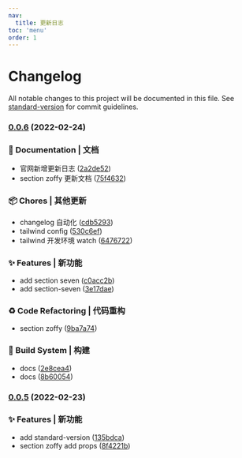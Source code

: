```yaml
---
nav:
  title: 更新日志
toc: 'menu'
order: 1
---
```


# Changelog

All notable changes to this project will be documented in this file. See [standard-version](https://github.com/conventional-changelog/standard-version) for commit guidelines.

### [0.0.6](https://github.com/meetqy/ocrazy/compare/v0.0.5...v0.0.6) (2022-02-24)

### 📝 Documentation | 文档

- 官网新增更新日志 ([2a2de52](https://github.com/meetqy/ocrazy/commit/2a2de522870cdc393099b563e531642f2c3b80cc))
- section zoffy 更新文档 ([75f4632](https://github.com/meetqy/ocrazy/commit/75f4632681240fcf886e6d9c43ca91530576879d))

### 📦 Chores | 其他更新

- changelog 自动化 ([cdb5293](https://github.com/meetqy/ocrazy/commit/cdb52938e0d7830696fae1b49dc4748c2829ce64))
- tailwind config ([530c6ef](https://github.com/meetqy/ocrazy/commit/530c6ef52dcbaa4eadc7dbf7c023ddc563cddc3c))
- tailwind 开发环境 watch ([6476722](https://github.com/meetqy/ocrazy/commit/6476722daa1c8459bc2308c8f620ab2736fbea5f))

### ✨ Features | 新功能

- add section seven ([c0acc2b](https://github.com/meetqy/ocrazy/commit/c0acc2bbef9e3949a315d8636d5654ad6baa6388))
- add section-seven ([3e17dae](https://github.com/meetqy/ocrazy/commit/3e17dae5c47af12f53699dd50f0571339ef54097))

### ♻ Code Refactoring | 代码重构

- section zoffy ([9ba7a74](https://github.com/meetqy/ocrazy/commit/9ba7a7401993e1a259c86440c69d43f3cf98d8c8))

### 👷‍ Build System | 构建

- docs ([2e8cea4](https://github.com/meetqy/ocrazy/commit/2e8cea461e0184c87e2c1aeec85b4705ff777e37))
- docs ([8b60054](https://github.com/meetqy/ocrazy/commit/8b60054682e7f2e25e2676465e5dce0b62a94422))

### [0.0.5](https://github.com/meetqy/ocrazy/compare/v0.0.3...v0.0.5) (2022-02-23)

### ✨ Features | 新功能

- add standard-version ([135bdca](https://github.com/meetqy/ocrazy/commit/135bdca34ba4a60cf9f27bf7eac944d9bd93e36b))
- section zoffy add props ([8f4221b](https://github.com/meetqy/ocrazy/commit/8f4221b74091462178907aef15759fbede083dbb))
